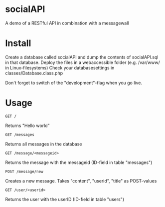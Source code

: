 socialAPI
=========

A demo of a RESTful API in combination with a messagewall

Install
=========

Create a database called socialAPI and dump the contents of socialAPI.sql in that database.
Deploy the files in a webaccessible folder (e.g. /var/www/ in Linux-filesystems)
Check your databasesettings in classes/Database.class.php

Don't forget to switch of the "development"-flag when you go live.

Usage
=========

```
GET /
```
Returns "Hello world"

```
GET /messages
```
Returns all messages in the database

```
GET /message/<messageid>
```
Returns the message with the messageid (ID-field in table "messages")

```
POST /message/new
```
Creates a new message. Takes "content", "userid", "title" as POST-values

```
GET /user/<userid>
```
Returns the user with the userID (ID-field in table "users")

